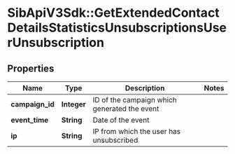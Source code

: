 # SibApiV3Sdk::GetExtendedContactDetailsStatisticsUnsubscriptionsUserUnsubscription

## Properties
Name | Type | Description | Notes
------------ | ------------- | ------------- | -------------
**campaign_id** | **Integer** | ID of the campaign which generated the event | 
**event_time** | **String** | Date of the event | 
**ip** | **String** | IP from which the user has unsubscribed | 


